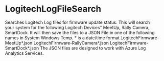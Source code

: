 # LogitechLogFileSearch
Searches Logitech Log files for firmware update status.
This will search your system for the following Logitech Devices" MeetUp, Rally Camera, SmartDock.
It will then save the files to a JSON File in one of the following names in System Windows Temp. * is a date/time format
  LogitechFirmware-MeetUp*.json
  LogitechFirmware-RallyCamera*.json
  LogitechFirmware-SmartDock*.json
The JSON files are designed to work with Azure Log Analytics Services.
